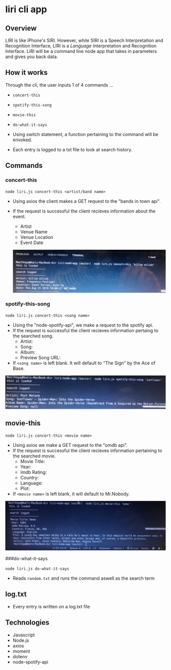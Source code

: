 # liri cli app

## Overview
LIRI is like iPhone's SIRI. However, while SIRI is a Speech Interpretation and Recognition Interface, LIRI is a _Language_ Interpretation and Recognition Interface. LIRI will be a command line node app that takes in parameters and gives you back data.

## How it works

Through the cli, the user inputs 1 of 4 commands ...
* `concert-this` 
* `spotify-this-song`
* `movie-this`
* `do-what-it-says`

* Using switch statement, a function pertaining to the command will be envoked.

* Each entry is logged to a txt file to look at search history.


## Commands 

### concert-this

`node liri.js concert-this <artist/band name>`

* Using axios the client makes a GET request to the "bands in town api".
* If the request is successful the client recieves information about the event.
    * Artist 
    * Venue Name
    * Venue Location
    * Event Date

    ![example](/assets/images/concert-this.jpg)



### spotify-this-song

`node liri.js concert-this <song name>`

* Using the "node-spotify-api", we make a request to the spotify api.
* If the request is successful the client recieves information pertaing to the searched song.
    * Artist:
    * Song:
    * Album:
    * Preview Song URL:
* If `<song name>` is left blank. It will default to  "The Sign" by the Ace of Base.

![example](/assets/images/spotify-this.jpg)



## movie-this

`node liri.js concert-this <movie name>`

* Using axios we make a GET request to the "omdb api".
* If the request is successful the client recieves information pertaining to the searched movie.
    * Movie Title:
    * Year:
    * imdb Rating:
    * Country:
    * Language:
    * Plot:
* If `<movie name>` is left blank, it will default to Mr.Nobody.

![example](/assets/images/movie-this.jpg)


###do-what-it-says

`node liri.js do-what-it-says`

* Reads `random.txt` and runs the command aswell as the search term


## log.txt

* Every entry is written on a log.txt file

## Technologies 
* Javascript
* Node.js
* axios
* moment
* dotenv
* node-spotify-api


